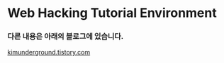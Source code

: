 # Web Hacking Tutorial Environment

### 다른 내용은 아래의 블로그에 있습니다.
<a href="https://kimunderground.tistory.com" title="YAKI Blog">kimunderground.tistory.com</a>
